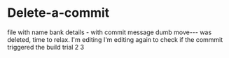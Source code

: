 # Delete-a-commit
file with name bank details - with commit message dumb move--- was deleted, time to relax.
I'm editing
I'm editing again to check if the commmit triggered the build
trial 2
3
